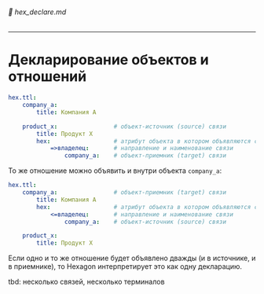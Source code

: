 ###### :orange_book: hex_declare.md

---
# Декларирование объектов и отношений

```yaml
hex.ttl:                        
    company_a:              
        title: Компания А

    product_x:                # объект-источник (source) связи
        title: Продукт Х
        hex:                  # атрибут объекта в котором объявляются связи
            =>владелец:       # направление и наименование связи
                company_a:    # объект-приемник (target) связи
```
То же отношение можно объявить и внутри объекта `company_a`:

```yaml
hex.ttl:                        
    company_a:                # объект-приемник (target) связи
        title: Компания А
        hex:                  # атрибут объекта в котором объявляются связи
            <=владелец:       # направление и наименование связи
                company_a:    # объект-источник (source) связи

    product_x:                
        title: Продукт Х
```
Если одно и то же отношение будет объявлено дважды (и в источнике, и в приемнике), то Hexagon интерпретирует это как одну декларацию.

tbd: несколько связей, несколько терминалов